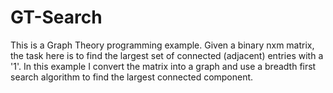 # GT-Search
This is a Graph Theory programming example.  Given a binary nxm matrix, the task here is to find the largest set of connected (adjacent) entries with a '1'. In this example I convert the matrix into a graph and use a breadth first search algorithm to find the largest connected component.


